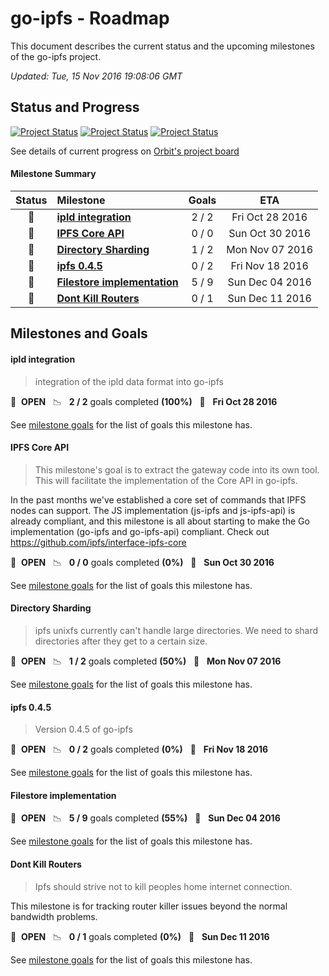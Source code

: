 # go-ipfs - Roadmap

This document describes the current status and the upcoming milestones of the go-ipfs project.

*Updated: Tue, 15 Nov 2016 19:08:06 GMT*

## Status and Progress

[![Project Status](https://badge.waffle.io/ipfs/go-ipfs.svg?label=Backlog&title=Backlog)](http://waffle.io/ipfs/go-ipfs) [![Project Status](https://badge.waffle.io/ipfs/go-ipfs.svg?label=In%20Progress&title=In%20Progress)](http://waffle.io/ipfs/go-ipfs) [![Project Status](https://badge.waffle.io/ipfs/go-ipfs.svg?label=Done&title=Done)](http://waffle.io/ipfs/go-ipfs)

See details of current progress on [Orbit's project board](https://waffle.io/haadcode/orbit)

#### Milestone Summary

| Status | Milestone | Goals | ETA |
| :---: | :--- | :---: | :---: |
| 🚀 | **[ipld integration](#ipld-integration)** | 2 / 2 | Fri Oct 28 2016 |
| 🚀 | **[IPFS Core API](#ipfs-core-api)** | 0 / 0 | Sun Oct 30 2016 |
| 🚀 | **[Directory Sharding](#directory-sharding)** | 1 / 2 | Mon Nov 07 2016 |
| 🚀 | **[ipfs 0.4.5](#ipfs-0.4.5)** | 0 / 2 | Fri Nov 18 2016 |
| 🚀 | **[Filestore implementation](#filestore-implementation)** | 5 / 9 | Sun Dec 04 2016 |
| 🚀 | **[Dont Kill Routers](#dont-kill-routers)** | 0 / 1 | Sun Dec 11 2016 |

## Milestones and Goals

#### ipld integration

> integration of the ipld data format into go-ipfs

🚀 &nbsp;**OPEN** &nbsp;&nbsp;📉 &nbsp;&nbsp;**2 / 2** goals completed **(100%)** &nbsp;&nbsp;📅 &nbsp;&nbsp;**Fri Oct 28 2016**

See [milestone goals](https://waffle.io/ipfs/go-ipfs?milestone=ipld%20integration) for the list of goals this milestone has.
#### IPFS Core API

> This milestone's goal is to extract the gateway code into its own tool. This will facilitate the implementation of the Core API in go-ipfs.

In the past months we've established a core set of commands that IPFS nodes can support. The JS implementation (js-ipfs and js-ipfs-api) is already compliant, and this milestone is all about starting to make the Go implementation (go-ipfs and go-ipfs-api) compliant. Check out https://github.com/ipfs/interface-ipfs-core

🚀 &nbsp;**OPEN** &nbsp;&nbsp;📉 &nbsp;&nbsp;**0 / 0** goals completed **(0%)** &nbsp;&nbsp;📅 &nbsp;&nbsp;**Sun Oct 30 2016**

See [milestone goals](https://waffle.io/ipfs/go-ipfs?milestone=IPFS%20Core%20API) for the list of goals this milestone has.
#### Directory Sharding

> ipfs unixfs currently can't handle large directories. We need to shard directories after they get to a certain size.

🚀 &nbsp;**OPEN** &nbsp;&nbsp;📉 &nbsp;&nbsp;**1 / 2** goals completed **(50%)** &nbsp;&nbsp;📅 &nbsp;&nbsp;**Mon Nov 07 2016**

See [milestone goals](https://waffle.io/ipfs/go-ipfs?milestone=Directory%20Sharding) for the list of goals this milestone has.
#### ipfs 0.4.5

> Version 0.4.5 of go-ipfs

🚀 &nbsp;**OPEN** &nbsp;&nbsp;📉 &nbsp;&nbsp;**0 / 2** goals completed **(0%)** &nbsp;&nbsp;📅 &nbsp;&nbsp;**Fri Nov 18 2016**

See [milestone goals](https://waffle.io/ipfs/go-ipfs?milestone=ipfs%200.4.5) for the list of goals this milestone has.
#### Filestore implementation

> 

🚀 &nbsp;**OPEN** &nbsp;&nbsp;📉 &nbsp;&nbsp;**5 / 9** goals completed **(55%)** &nbsp;&nbsp;📅 &nbsp;&nbsp;**Sun Dec 04 2016**

See [milestone goals](https://waffle.io/ipfs/go-ipfs?milestone=Filestore%20implementation) for the list of goals this milestone has.
#### Dont Kill Routers

> Ipfs should strive not to kill peoples home internet connection. 

This milestone is for tracking router killer issues beyond the normal bandwidth problems.

🚀 &nbsp;**OPEN** &nbsp;&nbsp;📉 &nbsp;&nbsp;**0 / 1** goals completed **(0%)** &nbsp;&nbsp;📅 &nbsp;&nbsp;**Sun Dec 11 2016**

See [milestone goals](https://waffle.io/ipfs/go-ipfs?milestone=Dont%20Kill%20Routers) for the list of goals this milestone has.

